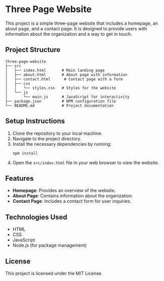 # Three Page Website

This project is a simple three-page website that includes a homepage, an about page, and a contact page. It is designed to provide users with information about the organization and a way to get in touch.

## Project Structure

```
three-page-website
├── src
│   ├── index.html       # Main landing page
│   ├── about.html       # About page with information
│   ├── contact.html      # Contact page with a form
│   ├── css
│   │   └── styles.css   # Styles for the website
│   └── js
│       └── main.js      # JavaScript for interactivity
├── package.json         # NPM configuration file
└── README.md            # Project documentation
```

## Setup Instructions

1. Clone the repository to your local machine.
2. Navigate to the project directory.
3. Install the necessary dependencies by running:
   ```
   npm install
   ```
4. Open the `src/index.html` file in your web browser to view the website.

## Features

- **Homepage**: Provides an overview of the website.
- **About Page**: Contains information about the organization.
- **Contact Page**: Includes a contact form for user inquiries.

## Technologies Used

- HTML
- CSS
- JavaScript
- Node.js (for package management)

## License

This project is licensed under the MIT License.